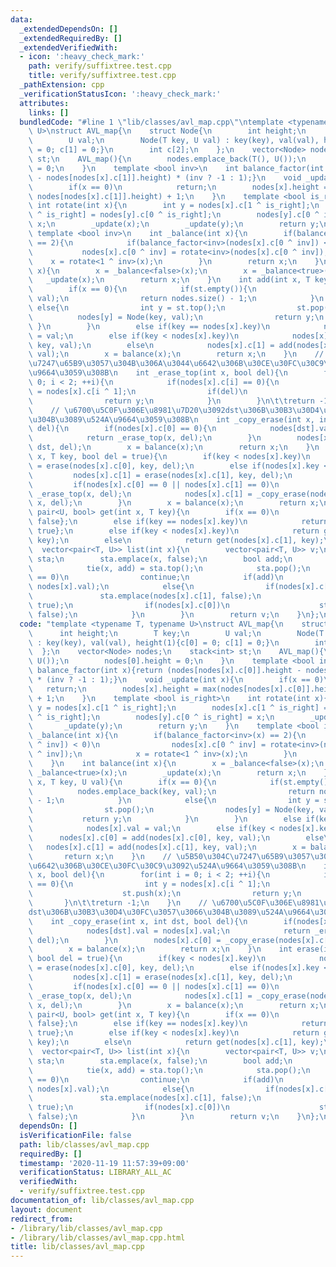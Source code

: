 ```yaml
---
data:
  _extendedDependsOn: []
  _extendedRequiredBy: []
  _extendedVerifiedWith:
  - icon: ':heavy_check_mark:'
    path: verify/suffixtree.test.cpp
    title: verify/suffixtree.test.cpp
  _pathExtension: cpp
  _verificationStatusIcon: ':heavy_check_mark:'
  attributes:
    links: []
  bundledCode: "#line 1 \"lib/classes/avl_map.cpp\"\ntemplate <typename T, typename\
    \ U>\nstruct AVL_map{\n    struct Node{\n        int height;\n        T key;\n\
    \        U val;\n        Node(T key, U val) : key(key), val(val), height(1){c[0]\
    \ = 0; c[1] = 0;}\n        int c[2];\n    };\n    vector<Node> nodes;\n    stack<int>\
    \ st;\n    AVL_map(){\n        nodes.emplace_back(T(), U());\n        nodes[0].height\
    \ = 0;\n    }\n    template <bool inv>\n    int balance_factor(int x){return (nodes[nodes[x].c[0]].height\
    \ - nodes[nodes[x].c[1]].height) * (inv ? -1 : 1);}\n    void _update(int x){\n\
    \        if(x == 0)\n            return;\n        nodes[x].height = max(nodes[nodes[x].c[0]].height,\
    \ nodes[nodes[x].c[1]].height) + 1;\n    }\n    template <bool is_right>\n   \
    \ int rotate(int x){\n        int y = nodes[x].c[1 ^ is_right];\n        nodes[x].c[1\
    \ ^ is_right] = nodes[y].c[0 ^ is_right];\n        nodes[y].c[0 ^ is_right] =\
    \ x;\n        _update(x);\n        _update(y);\n        return y;\n    }\n   \
    \ template <bool inv>\n    int _balance(int x){\n        if(balance_factor<inv>(x)\
    \ == 2){\n            if(balance_factor<inv>(nodes[x].c[0 ^ inv]) < 0)\n     \
    \           nodes[x].c[0 ^ inv] = rotate<inv>(nodes[x].c[0 ^ inv]);\n        \
    \    x = rotate<1 ^ inv>(x);\n        }\n        return x;\n    }\n    int balance(int\
    \ x){\n        x = _balance<false>(x);\n        x = _balance<true>(x);\n     \
    \   _update(x);\n        return x;\n    }\n    int add(int x, T key, U val){\n\
    \        if(x == 0){\n            if(st.empty()){\n                nodes.emplace_back(key,\
    \ val);\n                return nodes.size() - 1;\n            }\n           \
    \ else{\n                int y = st.top();\n                st.pop();\n      \
    \          nodes[y] = Node(key, val);\n                return y;\n           \
    \ }\n        }\n        else if(key == nodes[x].key)\n            nodes[x].val\
    \ = val;\n        else if(key < nodes[x].key)\n            nodes[x].c[0] = add(nodes[x].c[0],\
    \ key, val);\n        else\n            nodes[x].c[1] = add(nodes[x].c[1], key,\
    \ val);\n        x = balance(x);\n        return x;\n    }\n    // \u5B50\u304C\
    \u7247\u65B9\u3057\u304B\u306A\u3044\u6642\u306B\u30CE\u30FC\u30C9\u3092\u524A\
    \u9664\u3059\u308B\n    int _erase_top(int x, bool del){\n        for(int i =\
    \ 0; i < 2; ++i){\n            if(nodes[x].c[i] == 0){\n                int y\
    \ = nodes[x].c[i ^ 1];\n                if(del)\n                    st.push(x);\n\
    \                return y;\n            }\n        }\n\t\treturn -1;\n    }\n\
    \    // \u6700\u5C0F\u306E\u8981\u7D20\u3092dst\u306B\u30B3\u30D4\u30FC\u3057\u3066\
    \u304B\u3089\u524A\u9664\u3059\u308B\n    int _copy_erase(int x, int dst, bool\
    \ del){\n        if(nodes[x].c[0] == 0){\n            nodes[dst].val = nodes[x].val;\n\
    \            return _erase_top(x, del);\n        }\n        nodes[x].c[0] = _copy_erase(nodes[x].c[0],\
    \ dst, del);\n        x = balance(x);\n        return x;\n    }\n    int erase(int\
    \ x, T key, bool del = true){\n        if(key < nodes[x].key)\n            nodes[x].c[0]\
    \ = erase(nodes[x].c[0], key, del);\n        else if(nodes[x].key < key)\n   \
    \         nodes[x].c[1] = erase(nodes[x].c[1], key, del);\n        else{\n   \
    \         if(nodes[x].c[0] == 0 || nodes[x].c[1] == 0)\n                return\
    \ _erase_top(x, del);\n            nodes[x].c[1] = _copy_erase(nodes[x].c[1],\
    \ x, del);\n        }\n        x = balance(x);\n        return x;\n    }\n   \
    \ pair<U, bool> get(int x, T key){\n        if(x == 0)\n            return {U(),\
    \ false};\n        else if(key == nodes[x].key)\n            return {nodes[x].val,\
    \ true};\n        else if(key < nodes[x].key)\n            return get(nodes[x].c[0],\
    \ key);\n        else\n            return get(nodes[x].c[1], key);\n    }\n  \
    \  vector<pair<T, U>> list(int x){\n        vector<pair<T, U>> v;\n        stack<pair<int,bool>>\
    \ sta;\n        sta.emplace(x, false);\n        bool add;\n        while(!sta.empty()){\n\
    \            tie(x, add) = sta.top();\n            sta.pop();\n            if(x\
    \ == 0)\n                continue;\n            if(add)\n                v.emplace_back(nodes[x].key,\
    \ nodes[x].val);\n            else{\n                if(nodes[x].c[1])\n     \
    \               sta.emplace(nodes[x].c[1], false);\n                sta.emplace(x,\
    \ true);\n                if(nodes[x].c[0])\n                    sta.emplace(nodes[x].c[0],\
    \ false);\n            }\n        }\n        return v;\n    }\n};\n"
  code: "template <typename T, typename U>\nstruct AVL_map{\n    struct Node{\n  \
    \      int height;\n        T key;\n        U val;\n        Node(T key, U val)\
    \ : key(key), val(val), height(1){c[0] = 0; c[1] = 0;}\n        int c[2];\n  \
    \  };\n    vector<Node> nodes;\n    stack<int> st;\n    AVL_map(){\n        nodes.emplace_back(T(),\
    \ U());\n        nodes[0].height = 0;\n    }\n    template <bool inv>\n    int\
    \ balance_factor(int x){return (nodes[nodes[x].c[0]].height - nodes[nodes[x].c[1]].height)\
    \ * (inv ? -1 : 1);}\n    void _update(int x){\n        if(x == 0)\n         \
    \   return;\n        nodes[x].height = max(nodes[nodes[x].c[0]].height, nodes[nodes[x].c[1]].height)\
    \ + 1;\n    }\n    template <bool is_right>\n    int rotate(int x){\n        int\
    \ y = nodes[x].c[1 ^ is_right];\n        nodes[x].c[1 ^ is_right] = nodes[y].c[0\
    \ ^ is_right];\n        nodes[y].c[0 ^ is_right] = x;\n        _update(x);\n \
    \       _update(y);\n        return y;\n    }\n    template <bool inv>\n    int\
    \ _balance(int x){\n        if(balance_factor<inv>(x) == 2){\n            if(balance_factor<inv>(nodes[x].c[0\
    \ ^ inv]) < 0)\n                nodes[x].c[0 ^ inv] = rotate<inv>(nodes[x].c[0\
    \ ^ inv]);\n            x = rotate<1 ^ inv>(x);\n        }\n        return x;\n\
    \    }\n    int balance(int x){\n        x = _balance<false>(x);\n        x =\
    \ _balance<true>(x);\n        _update(x);\n        return x;\n    }\n    int add(int\
    \ x, T key, U val){\n        if(x == 0){\n            if(st.empty()){\n      \
    \          nodes.emplace_back(key, val);\n                return nodes.size()\
    \ - 1;\n            }\n            else{\n                int y = st.top();\n\
    \                st.pop();\n                nodes[y] = Node(key, val);\n     \
    \           return y;\n            }\n        }\n        else if(key == nodes[x].key)\n\
    \            nodes[x].val = val;\n        else if(key < nodes[x].key)\n      \
    \      nodes[x].c[0] = add(nodes[x].c[0], key, val);\n        else\n         \
    \   nodes[x].c[1] = add(nodes[x].c[1], key, val);\n        x = balance(x);\n \
    \       return x;\n    }\n    // \u5B50\u304C\u7247\u65B9\u3057\u304B\u306A\u3044\
    \u6642\u306B\u30CE\u30FC\u30C9\u3092\u524A\u9664\u3059\u308B\n    int _erase_top(int\
    \ x, bool del){\n        for(int i = 0; i < 2; ++i){\n            if(nodes[x].c[i]\
    \ == 0){\n                int y = nodes[x].c[i ^ 1];\n                if(del)\n\
    \                    st.push(x);\n                return y;\n            }\n \
    \       }\n\t\treturn -1;\n    }\n    // \u6700\u5C0F\u306E\u8981\u7D20\u3092\
    dst\u306B\u30B3\u30D4\u30FC\u3057\u3066\u304B\u3089\u524A\u9664\u3059\u308B\n\
    \    int _copy_erase(int x, int dst, bool del){\n        if(nodes[x].c[0] == 0){\n\
    \            nodes[dst].val = nodes[x].val;\n            return _erase_top(x,\
    \ del);\n        }\n        nodes[x].c[0] = _copy_erase(nodes[x].c[0], dst, del);\n\
    \        x = balance(x);\n        return x;\n    }\n    int erase(int x, T key,\
    \ bool del = true){\n        if(key < nodes[x].key)\n            nodes[x].c[0]\
    \ = erase(nodes[x].c[0], key, del);\n        else if(nodes[x].key < key)\n   \
    \         nodes[x].c[1] = erase(nodes[x].c[1], key, del);\n        else{\n   \
    \         if(nodes[x].c[0] == 0 || nodes[x].c[1] == 0)\n                return\
    \ _erase_top(x, del);\n            nodes[x].c[1] = _copy_erase(nodes[x].c[1],\
    \ x, del);\n        }\n        x = balance(x);\n        return x;\n    }\n   \
    \ pair<U, bool> get(int x, T key){\n        if(x == 0)\n            return {U(),\
    \ false};\n        else if(key == nodes[x].key)\n            return {nodes[x].val,\
    \ true};\n        else if(key < nodes[x].key)\n            return get(nodes[x].c[0],\
    \ key);\n        else\n            return get(nodes[x].c[1], key);\n    }\n  \
    \  vector<pair<T, U>> list(int x){\n        vector<pair<T, U>> v;\n        stack<pair<int,bool>>\
    \ sta;\n        sta.emplace(x, false);\n        bool add;\n        while(!sta.empty()){\n\
    \            tie(x, add) = sta.top();\n            sta.pop();\n            if(x\
    \ == 0)\n                continue;\n            if(add)\n                v.emplace_back(nodes[x].key,\
    \ nodes[x].val);\n            else{\n                if(nodes[x].c[1])\n     \
    \               sta.emplace(nodes[x].c[1], false);\n                sta.emplace(x,\
    \ true);\n                if(nodes[x].c[0])\n                    sta.emplace(nodes[x].c[0],\
    \ false);\n            }\n        }\n        return v;\n    }\n};\n"
  dependsOn: []
  isVerificationFile: false
  path: lib/classes/avl_map.cpp
  requiredBy: []
  timestamp: '2020-11-19 11:57:39+09:00'
  verificationStatus: LIBRARY_ALL_AC
  verifiedWith:
  - verify/suffixtree.test.cpp
documentation_of: lib/classes/avl_map.cpp
layout: document
redirect_from:
- /library/lib/classes/avl_map.cpp
- /library/lib/classes/avl_map.cpp.html
title: lib/classes/avl_map.cpp
---
```

